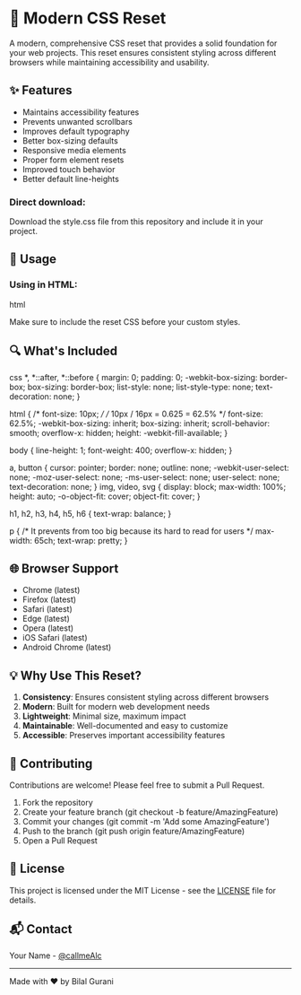 # 🎨 Modern CSS Reset

A modern, comprehensive CSS reset that provides a solid foundation for your web projects. This reset ensures consistent styling across different browsers while maintaining accessibility and usability.

## ✨ Features

- Maintains accessibility features
- Prevents unwanted scrollbars
- Improves default typography
- Better box-sizing defaults
- Responsive media elements
- Proper form element resets
- Improved touch behavior
- Better default line-heights

### Direct download:
Download the style.css file from this repository and include it in your project.

## 🚀 Usage

### Using in HTML:
html
<link rel="stylesheet" href="style.css">


Make sure to include the reset CSS before your custom styles.

## 🔍 What's Included

css
*,
*::after,
*::before {
  margin: 0;
  padding: 0;
  -webkit-box-sizing: border-box;
  box-sizing: border-box;
  list-style: none;
  list-style-type: none;
  text-decoration: none;
}

html {
  /* font-size: 10px; */
  /* 10px / 16px = 0.625 = 62.5% */
  font-size: 62.5%;
  -webkit-box-sizing: inherit;
          box-sizing: inherit;
  scroll-behavior: smooth;
  overflow-x: hidden;
  height: -webkit-fill-available;
}

body {
  line-height: 1;
  font-weight: 400;
  overflow-x: hidden;
}

a, button {
  cursor: pointer;
  border: none;
  outline: none;
  -webkit-user-select: none;
  -moz-user-select: none;
  -ms-user-select: none;
  user-select: none;
  text-decoration: none;
}
img, video, svg {
  display: block;
  max-width: 100%;
  height: auto;
  -o-object-fit: cover;
     object-fit: cover;
}

h1, h2, h3, h4, h5, h6 {
  text-wrap: balance;
}

p {
  /* It prevents from too big because its hard to read for users */
  max-width: 65ch;
  text-wrap: pretty;
}


## 🌐 Browser Support

- Chrome (latest)
- Firefox (latest)
- Safari (latest)
- Edge (latest)
- Opera (latest)
- iOS Safari (latest)
- Android Chrome (latest)

## 💡 Why Use This Reset?

1. **Consistency**: Ensures consistent styling across different browsers
2. **Modern**: Built for modern web development needs
3. **Lightweight**: Minimal size, maximum impact
4. **Maintainable**: Well-documented and easy to customize
5. **Accessible**: Preserves important accessibility features

## 🤝 Contributing

Contributions are welcome! Please feel free to submit a Pull Request.

1. Fork the repository
2. Create your feature branch (git checkout -b feature/AmazingFeature)
3. Commit your changes (git commit -m 'Add some AmazingFeature')
4. Push to the branch (git push origin feature/AmazingFeature)
5. Open a Pull Request

## 📄 License

This project is licensed under the MIT License - see the [LICENSE](LICENSE) file for details.

## 📬 Contact

Your Name - [@callmeAlc](https://x.com/callmeAlc)

---

Made with ❤️ by Bilal Gurani
